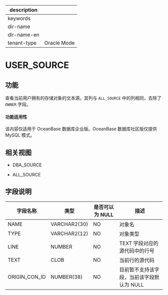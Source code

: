 |description||
|---|---|
|keywords||
|dir-name||
|dir-name-en||
|tenant-type|Oracle Mode|

# USER_SOURCE

功能
-----------

查看当前用户拥有的存储对象的文本源。其列与 `ALL_SOURCE` 中的列相同，去除了 `OWNER` 字段。

  <main id="notice" >
    <h4>功能适用性</h4>
    <p>该内容仅适用于 OceanBase 数据库企业版。OceanBase 数据库社区版仅提供 MySQL 模式。</p>
  </main>

相关视图
-------------

* DBA_SOURCE

* ALL_SOURCE

字段说明
-------------

|   **字段名称**    |    **类型**    | **是否可以为 NULL** |         **描述**          |
|---------------|--------------|----------------|-------------------------|
| NAME          | VARCHAR2(30) | NO             | 对象名                     |
| TYPE          | VARCHAR2(12) | NO             | 对象类型                    |
| LINE          | NUMBER       | NO             | TEXT 字段对应的源代码中的行号       |
| TEXT          | CLOB         | NO             | 当前行的源代码                 |
| ORIGIN_CON_ID | NUMBER(38)   | NO             | 目前暂不支持该字段，当前该字段默认为 NULL |

